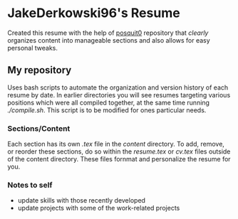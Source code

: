 # JakeDerkowski96's Resume

Created this resume with the help of [posquit0](#https://github.com/posquit0/Awesome-CV) repository that *clearly* organizes content into manageable sections and also allows for easy personal tweaks.

## My repository 

Uses bash scripts to automate the organization and version history of each resume by date. In earlier directories you will see resumes targeting various positions which were all compiled together, at the same time running *./compile.sh*. This script is to be modified for ones particular needs.

### Sections/Content

Each section has its own *.tex* file in the *content* directory. To add, remove, or reorder these sections, do so within the *resume.tex* or *cv.tex* files outside of the content directory. These files fornmat and personalize the resume for you.

### Notes to self

- update skills with those recently  developed 
- update projects with some of the work-related projects
